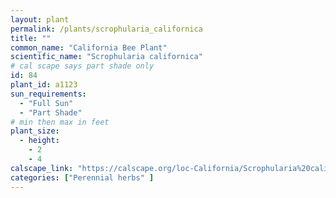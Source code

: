 ```yaml
---
layout: plant                                                              
permalink: /plants/scrophularia_californica
title: ""
common_name: "California Bee Plant"
scientific_name: "Scrophularia californica"
# cal scape says part shade only
id: 84
plant_id: a1123
sun_requirements:
  - "Full Sun"
  - "Part Shade"
# min then max in feet
plant_size:
  - height: 
    - 2
    - 4
calscape_link: "https://calscape.org/loc-California/Scrophularia%20californica%20(Bee%20Plant)"
categories: ["Perennial herbs" ]
---
```


